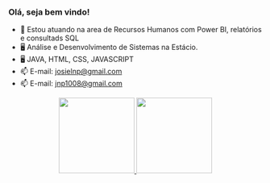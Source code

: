 ### Olá, seja bem vindo!

- 💼 Estou atuando na area de Recursos Humanos com Power BI, relatórios e consultads SQL
- 🖥️ Análise e Desenvolvimento de Sistemas na Estácio.
- 🖥️ JAVA, HTML, CSS, JAVASCRIPT
- 📫 E-mail: josielnp@gmail.com
- 📫 E-mail: jnp1008@gmail.com

<div align="center">
  <a href="https://github.com/josielnp">
  <img height="150em" src="https://github-readme-stats.vercel.app/api?username=josielnp&show_icons=true&theme=dark&include_all_commits=true&count_private=true"/>
  <img height="150em" src="https://github-readme-stats.vercel.app/api/top-langs/?username=josielnp&layout=compact&langs_count=7&theme=dark"/>
</div>
